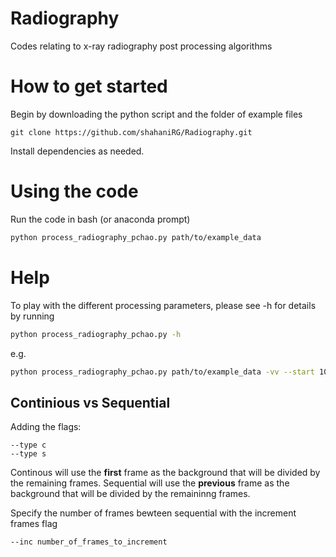 # Radiography
Codes relating to x-ray radiography post processing algorithms


# How to get started
Begin by downloading the python script and the folder of example files

```git
git clone https://github.com/shahaniRG/Radiography.git
```

Install dependencies as needed.

# Using the code
Run the code in bash (or anaconda prompt) 

``` bash
python process_radiography_pchao.py path/to/example_data
```

# Help
To play with the different processing parameters, please see -h for details by running
```bash
python process_radiography_pchao.py -h

```

e.g.
```bash
python process_radiography_pchao.py path/to/example_data -vv --start 1000 --end 2000 --inc 5 --medfilt 2
```

## Continious vs Sequential
Adding the flags:
``` 
--type c
--type s
```
Continous will use the **first** frame as the background that will be divided by the remaining frames.
Sequential will use the **previous** frame as the background that will be divided by the remaininng frames.

Specify the number of frames bewteen sequential with the increment frames flag
```
--inc number_of_frames_to_increment
```


